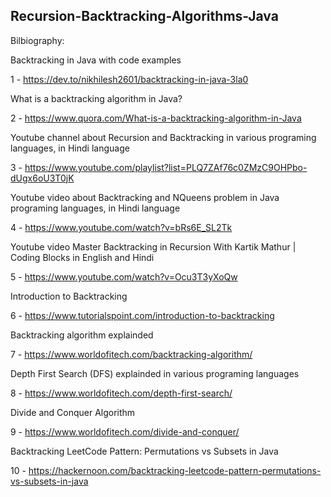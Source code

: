 ## Recursion-Backtracking-Algorithms-Java


Bilbiography:

Backtracking in Java with code examples

1 - https://dev.to/nikhilesh2601/backtracking-in-java-3la0

What is a backtracking algorithm in Java?

2 - https://www.quora.com/What-is-a-backtracking-algorithm-in-Java

Youtube channel about Recursion and Backtracking in various programing languages, in Hindi language

3 - https://www.youtube.com/playlist?list=PLQ7ZAf76c0ZMzC9OHPbo-dUgx6oU3T0jK

Youtube video about Backtracking and NQueens problem in Java programing languages, in Hindi language

4 - https://www.youtube.com/watch?v=bRs6E_SL2Tk

Youtube video Master Backtracking in Recursion With Kartik Mathur | Coding Blocks in English and Hindi

5 - https://www.youtube.com/watch?v=Ocu3T3yXoQw

Introduction to Backtracking

6 - https://www.tutorialspoint.com/introduction-to-backtracking

Backtracking algorithm explainded

7 - https://www.worldofitech.com/backtracking-algorithm/

Depth First Search (DFS) explainded in various programing languages

8 - https://www.worldofitech.com/depth-first-search/

Divide and Conquer Algorithm

9 - https://www.worldofitech.com/divide-and-conquer/

Backtracking LeetCode Pattern: Permutations vs Subsets in Java

10 - https://hackernoon.com/backtracking-leetcode-pattern-permutations-vs-subsets-in-java
